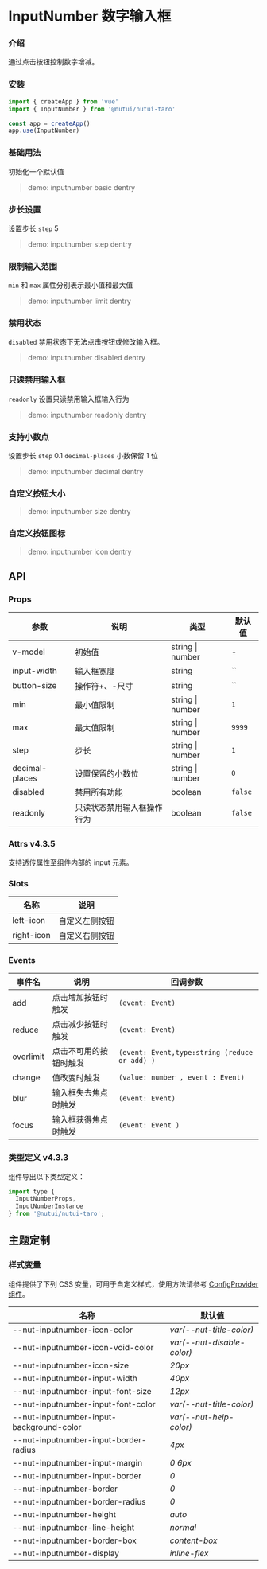 # InputNumber 数字输入框

### 介绍

通过点击按钮控制数字增减。

### 安装

```js
import { createApp } from 'vue'
import { InputNumber } from '@nutui/nutui-taro'

const app = createApp()
app.use(InputNumber)
```

### 基础用法

初始化一个默认值

> demo: inputnumber basic dentry

### 步长设置

设置步长 `step` 5

> demo: inputnumber step dentry

### 限制输入范围

`min` 和 `max` 属性分别表示最小值和最大值

> demo: inputnumber limit dentry

### 禁用状态

`disabled` 禁用状态下无法点击按钮或修改输入框。

> demo: inputnumber disabled dentry

### 只读禁用输入框

`readonly` 设置只读禁用输入框输入行为

> demo: inputnumber readonly dentry

### 支持小数点

设置步长 `step` 0.1 `decimal-places` 小数保留 1 位

> demo: inputnumber decimal dentry

### 自定义按钮大小

> demo: inputnumber size dentry

### 自定义按钮图标

> demo: inputnumber icon dentry

## API

### Props

| 参数 | 说明 | 类型 | 默认值 |
| --- | --- | --- | --- |
| v-model | 初始值 | string \| number | - |
| input-width | 输入框宽度 | string | `` |
| button-size | 操作符+、-尺寸 | string | `` |
| min | 最小值限制 | string \| number | `1` |
| max | 最大值限制 | string \| number | `9999` |
| step | 步长 | string \| number | `1` |
| decimal-places | 设置保留的小数位 | string \| number | `0` |
| disabled | 禁用所有功能 | boolean | `false` |
| readonly | 只读状态禁用输入框操作行为 | boolean | `false` |

### Attrs v4.3.5

支持透传属性至组件内部的 input 元素。

### Slots

| 名称 | 说明 |
| --- | --- |
| left-icon | 自定义左侧按钮 |
| right-icon | 自定义右侧按钮 |

### Events

| 事件名 | 说明 | 回调参数 |
| --- | --- | --- |
| add | 点击增加按钮时触发 | `(event: Event)` |
| reduce | 点击减少按钮时触发 | `(event: Event) ` |
| overlimit | 点击不可用的按钮时触发 | `(event: Event,type:string (reduce or add) )` |
| change | 值改变时触发 | `(value: number , event : Event) ` |
| blur | 输入框失去焦点时触发 | `(event: Event)  ` |
| focus | 输入框获得焦点时触发 | `(event: Event ) ` |

### 类型定义 v4.3.3

组件导出以下类型定义：

```js
import type {
  InputNumberProps,
  InputNumberInstance
} from '@nutui/nutui-taro';
```

## 主题定制

### 样式变量

组件提供了下列 CSS 变量，可用于自定义样式，使用方法请参考 [ConfigProvider 组件](#/zh-CN/component/configprovider)。

| 名称 | 默认值 |
| --- | --- |
| --nut-inputnumber-icon-color | _var(--nut-title-color)_ |
| --nut-inputnumber-icon-void-color | _var(--nut-disable-color)_ |
| --nut-inputnumber-icon-size | _20px_ |
| --nut-inputnumber-input-width | _40px_ |
| --nut-inputnumber-input-font-size | _12px_ |
| --nut-inputnumber-input-font-color | _var(--nut-title-color)_ |
| --nut-inputnumber-input-background-color | _var(--nut-help-color)_ |
| --nut-inputnumber-input-border-radius | _4px_ |
| --nut-inputnumber-input-margin | _0 6px_ |
| --nut-inputnumber-input-border | _0_ |
| --nut-inputnumber-border | _0_ |
| --nut-inputnumber-border-radius | _0_ |
| --nut-inputnumber-height | _auto_ |
| --nut-inputnumber-line-height | _normal_ |
| --nut-inputnumber-border-box | _content-box_ |
| --nut-inputnumber-display | _inline-flex_ |
